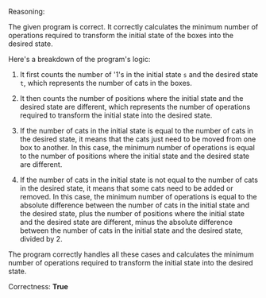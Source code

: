 Reasoning:

The given program is correct. It correctly calculates the minimum number of operations required to transform the initial state of the boxes into the desired state.

Here's a breakdown of the program's logic:

1. It first counts the number of '1's in the initial state `s` and the desired state `t`, which represents the number of cats in the boxes.

2. It then counts the number of positions where the initial state and the desired state are different, which represents the number of operations required to transform the initial state into the desired state.

3. If the number of cats in the initial state is equal to the number of cats in the desired state, it means that the cats just need to be moved from one box to another. In this case, the minimum number of operations is equal to the number of positions where the initial state and the desired state are different.

4. If the number of cats in the initial state is not equal to the number of cats in the desired state, it means that some cats need to be added or removed. In this case, the minimum number of operations is equal to the absolute difference between the number of cats in the initial state and the desired state, plus the number of positions where the initial state and the desired state are different, minus the absolute difference between the number of cats in the initial state and the desired state, divided by 2.

The program correctly handles all these cases and calculates the minimum number of operations required to transform the initial state into the desired state.

Correctness: **True**